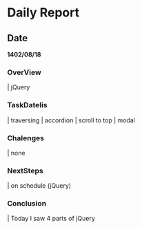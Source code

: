 # Daily Report

## Date
 <b>1402/08/18</b>

### OverView
| jQuery

### TaskDatelis
| traversing
| accordion
| scroll to top
| modal
### Chalenges 
| none

### NextSteps
| on schedule (jQuery)

### Conclusion
| Today I saw 4 parts of jQuery